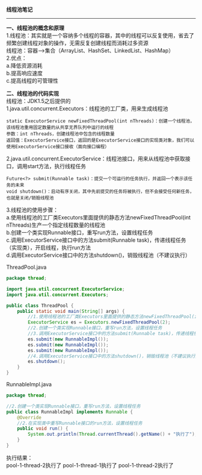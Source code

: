 **线程池笔记**  

----------

**一、线程池的概念和原理**  
1.线程池：其实就是一个容纳多个线程的容器，其中的线程可以反复使用，省去了频繁创建线程对象的操作，无需反复创建线程而消耗过多资源  
线程池：容器-->集合（ArrayList、HashSet、LinkedList、HashMap）  
2.优点：  
a.降低资源消耗  
b.提高响应速度  
c.提高线程的可管理性  

**二、线程池的代码实现**  
线程池：JDK1.5之后提供的  
1.java.util.concurrent.Executors：线程池的工厂类，用来生成线程池  

    static ExecutorService newFixedThreadPool(int nThreads)：创建一个线程池，该线程池重用固定数量的从共享无界队列中运行的线程
    参数：int nThreads，创建线程池中包含的线程数量
    返回值：ExecutorService接口，返回的是ExecutorService接口的实现类对象，我们可以使用ExecutorService接口接收（面向接口编程）

2.java.util.concurrent.ExecutorService：线程池接口，用来从线程池中获取接口，调用start方法，执行线程任务  

    Future<?> submit(Runnable task)：提交一个可运行的任务执行，并返回一个表示该任务的未来
    void shutdown()：启动有序关闭，其中先前提交的任务将被执行，但不会接受任何新任务，也就是关闭/销毁线程池  

3.线程池的使用步骤：  
    a.使用线程池的工厂类Executors里面提供的静态方法newFixedThreadPool(int nThreads)生产一个指定线程数量的线程池  
    b.创建一个类实现Runnable接口，重写run方法，设置线程任务  
    c.调用ExecutorService接口中的方法submit(Runnable task)，传递线程任务（实现类），开启线程，执行run方法  
    d.调用ExecutorService接口中的方法shutdown()，销毁线程池（不建议执行）  

ThreadPool.java  

```java
package thread;

import java.util.concurrent.ExecutorService;
import java.util.concurrent.Executors;

public class ThreadPool {
    public static void main(String[] args) {
        //1.使用线程池的工厂类Executors里面提供的静态方法newFixedThreadPool(int nThreads)生产一个指定线程数量的线程池
        ExecutorService es = Executors.newFixedThreadPool(2);
        //2.创建一个类实现Runnable接口，重写run方法，设置线程任务
        //3.调用ExecutorService接口中的方法submit(Runnable task)，传递线程任务（实现类），开启线程，执行run方法
        es.submit(new RunnableImpl());
        es.submit(new RunnableImpl());
        es.submit(new RunnableImpl());
        //4.调用ExecutorService接口中的方法shutdown()，销毁线程池（不建议执行）
        es.shutdown();
    }
}
```

RunnableImpl.java  

```java
package thread;

//2.创建一个类实现Runnable接口，重写run方法，设置线程任务
public class RunnableImpl implements Runnable {
    @Override
    //2.在实现类中重写Runnable接口的run方法，设置线程任务
    public void run() {
        System.out.println(Thread.currentThread().getName() + "执行了");
    }
}
```

执行结果：  
pool-1-thread-2执行了
pool-1-thread-1执行了
pool-1-thread-2执行了